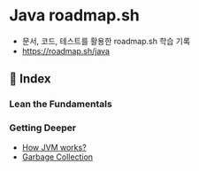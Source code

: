 # Java roadmap.sh
- 문서, 코드, 테스트를 활용한 roadmap.sh 학습 기록
- https://roadmap.sh/java

## 📖 Index
### Lean the Fundamentals

### Getting Deeper
- [How JVM works?](src/main/java/com/example/practice/gettingdeeper/howjvmworks/README.md)
- [Garbage Collection](src/main/java/com/example/practice/gettingdeeper/garbagecollection/README.md)
